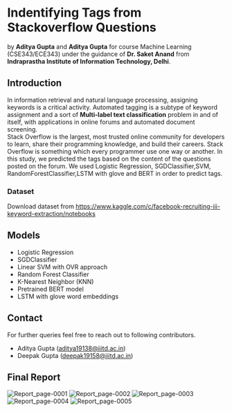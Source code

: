 # Indentifying Tags from Stackoverflow Questions

by **Aditya Gupta** and **Aditya Gupta** for course Machine Learning (CSE343/ECE343) under the guidance of **Dr. Saket Anand** from **Indraprastha Institute of Information Technology, Delhi**.

## Introduction
In information retrieval and natural language
processing, assigning keywords is a critical activity.
Automated tagging is a subtype of keyword assignment
and a sort of **Multi-label text classification** problem in and of itself, with
applications in online forums and automated document
screening.  
Stack Overflow is the largest, most trusted online
community for developers to learn, share their
programming knowledge, and build their careers. Stack
Overflow is something which every programmer use one
way or another. In this study, we predicted the tags based
on the content of the questions posted on the forum. We
used Logistic Regression, SGDClassifier,SVM, RandomForestClassifier,LSTM with glove and  BERT in order to predict
tags.


### Dataset
Download dataset from https://www.kaggle.com/c/facebook-recruiting-iii-keyword-extraction/notebooks

## Models
* Logistic Regression
* SGDClassifier
* Linear SVM with OVR approach
* Random Forest Classifier
* K-Nearest Neighbor (KNN)
* Pretrained BERT model
* LSTM with glove word embeddings


## Contact
For further queries feel free to reach out to following contributors.
* Aditya Gupta (aditya19138@iiitd.ac.in)
* Deepak Gupta (deepak19158@iiitd.ac.in)

## Final Report
![Report_page-0001](https://user-images.githubusercontent.com/74404047/169289765-bedf7886-b7cb-46c1-81f7-7188dbd804ff.png)
![Report_page-0002](https://user-images.githubusercontent.com/74404047/169289894-c8f6dacc-ade6-49ac-b11c-35cf3bf76b4f.png)
![Report_page-0003](https://user-images.githubusercontent.com/74404047/169289959-b90723a3-1273-437d-8055-b67c01b77063.png)
![Report_page-0004](https://user-images.githubusercontent.com/74404047/169290023-b1edc688-bbc7-418e-8dfc-c464cd2d6b8d.png)
![Report_page-0005](https://user-images.githubusercontent.com/74404047/169290083-9c3a85e5-4857-41c6-80c9-bf06b5d7e806.png)

